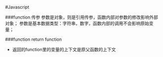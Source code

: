 #Javascript

###function 传参
参数是对象，则是引用传参，函数内部对参数的修改影响外部对象；
参数是基本数据类型：字符串，数字，函数内部的调用不会影响原始变量；

###function return function
- 返回的function里的变量的上下文是原父函数的上下文